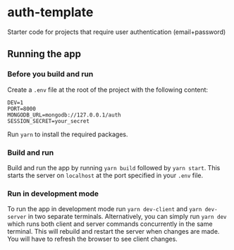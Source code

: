 # auth-template

Starter code for projects that require user authentication (email+password)

## Running the app

### Before you build and run

Create a `.env` file at the root of the project with the following content:

```
DEV=1
PORT=8000
MONGODB_URL=mongodb://127.0.0.1/auth
SESSION_SECRET=your_secret
```

Run `yarn` to install the required packages.

### Build and run

Build and run the app by running `yarn build` followed by `yarn start`. This starts the server on `localhost` at the port specified in your `.env` file.

### Run in development mode

To run the app in development mode run `yarn dev-client` and `yarn dev-server` in two separate terminals. Alternatively, you can simply run `yarn dev` which runs both client and server commands concurrently in the same terminal. This will rebuild and restart the server when changes are made. You will have to refresh the browser to see client changes.
